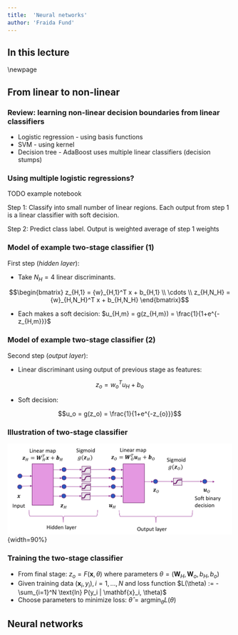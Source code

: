 ```yaml
---
title:  'Neural networks'
author: 'Fraida Fund'
---
```


## In this lecture


\newpage

## From linear to non-linear

### Review: learning non-linear decision boundaries from linear classifiers

* Logistic regression - using basis functions
* SVM - using kernel 
* Decision tree - AdaBoost uses multiple linear classifiers (decision stumps)


### Using multiple logistic regressions?

TODO example notebook

Step 1: Classify into small number of linear regions. Each output from step 1 is a linear classifier with soft decision.

Step 2: Predict class label. Output is weighted average of step 1 weights

### Model of example two-stage classifier (1)

First step (*hidden layer*): 

* Take $N_H=4$ linear discriminants.

$$\begin{bmatrix}
z_{H,1} = {w}_{H,1}^T x + b_{H,1} \\
\cdots \\
z_{H,N_H} = {w}_{H,N_H}^T x + b_{H,N_H} 
\end{bmatrix}$$

* Each makes a soft decision: $u_{H,m} = g(z_{H,m}) = \frac{1}{1+e^{-z_{H,m}}}$


### Model of example two-stage classifier (2)

Second step (*output layer*):

* Linear discriminant using output of previous stage as features:

 $$ z_o = w^T_o u_H + b_o$$

* Soft decision:

$$u_o = g(z_o) =  \frac{1}{1+e^{-z_{o}}}$$

### Illustration of two-stage classifier

![Two-stage classifier](images/two-stage-classifier.png){width=90%}

### Training the two-stage classifier

* From final stage: $z_o = F(\mathbf{x}, \theta)$ where parameters $\theta = (\mathbf{W}_H, \mathbf{W}_o, b_H, b_o)$
* Given training data $(\mathbf{x}_i, y_i), i = 1, \ldots, N$ and loss function $L(\theta) := -\sum_{i=1}^N \text{ln} P(y_i | \mathbf{x}_i, \theta)$
* Choose parameters to minimize loss: $\hat{\theta} = \operatorname*{argmin}_\theta L(\theta)$
## Neural networks
